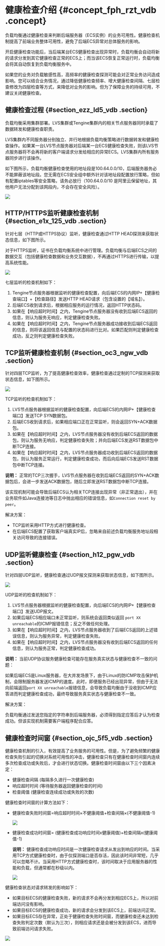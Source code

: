 # 健康检查介绍 {#concept_fph_rzt_vdb .concept}

负载均衡通过健康检查来判断后端服务器（ECS实例）的业务可用性。健康检查机制提高了前端业务整体可用性，避免了后端ECS异常对总体服务的影响。

开启健康检查功能后，当后端某台ECS健康检查出现异常时，负载均衡会自动将新的请求分发到其它健康检查正常的ECS上；而当该ECS恢复正常运行时，负载均衡会将其自动恢复到负载均衡服务中。

如果您的业务对负载敏感性高，高频率的健康检查探测可能会对正常业务访问造成影响。您可以结合业务情况，通过降低健康检查频率、增大健康检查间隔、七层检查修改为四层检查等方式，来降低对业务的影响。但为了保障业务的持续可用，不建议关闭健康检查。

## 健康检查过程 {#section_ezz_ld5_vdb .section}

负载均衡采用集群部署。LVS集群或Tengine集群内的相关节点服务器同时承载了数据转发和健康检查职责。

LVS集群内不同服务器分别独立、并行地根据负载均衡策略进行数据转发和健康检查操作。如果某一台LVS节点服务器对后端某一台ECS健康检查失败，则该LVS节点服务器将不会再将新的客户端请求分发给相应的异常ECS。LVS集群内所有服务器同步进行该操作。

如下图所示，负载均衡健康检查使用的地址段是100.64.0.0/10，后端服务器务必不能屏蔽该地址段。您无需在ECS安全组中额外针对该地址段配置放行策略，但如有配置iptables等安全策略，请务必放行（100.64.0.0/10 是阿里云保留地址，其他用户无法分配到该网段内，不会存在安全风险）。

![](http://static-aliyun-doc.oss-cn-hangzhou.aliyuncs.com/assets/img/4137/15421810072542_zh-CN.png)

## HTTP/HTTPS监听健康检查机制 {#section_e1x_125_vdb .section}

针对七层（HTTP或HTTPS协议）监听，健康检查通过HTTP HEAD探测来获取状态信息，如下图所示。

对于HTTPS监听，证书在负载均衡系统中进行管理。负载均衡与后端ECS之间的数据交互（包括健康检查数据和业务交互数据），不再通过HTTPS进行传输，以提高系统性能。

![](http://static-aliyun-doc.oss-cn-hangzhou.aliyuncs.com/assets/img/4137/15421810082543_zh-CN.png)

七层监听的检查机制如下：

1.  Tengine节点服务器根据监听的健康检查配置，向后端ECS的内网IP+【健康检查端口】+【检查路径】发送HTTP HEAD请求（包含设置的【域名】）。
2.  后端ECS收到请求后，根据相应服务的运行情况，返回HTTP状态码。
3.  如果在【响应超时时间】之内，Tengine节点服务器没有收到后端ECS返回的信息，则认为服务无响应，判定健康检查失败。
4.  如果在【响应超时时间】之内，Tengine节点服务器成功接收到后端ECS返回的信息，则将该返回信息与配置的状态码进行比对。如果匹配则判定健康检查成功，反之则判定健康检查失败。

## TCP监听健康检查机制 {#section_oc3_ngw_vdb .section}

针对四层TCP监听，为了提高健康检查效率，健康检查通过定制的TCP探测来获取状态信息，如下图所示。

![](http://static-aliyun-doc.oss-cn-hangzhou.aliyuncs.com/assets/img/4137/15421810082549_zh-CN.png)

TCP监听的检查机制如下：

1.  LVS节点服务器根据监听的健康检查配置，向后端ECS的内网IP+【健康检查端口】发送TCP SYN数据包。
2.  后端ECS收到请求后，如果相应端口正在正常监听，则会返回SYN+ACK数据包。
3.  如果在【响应超时时间】之内，LVS节点服务器没有收到后端ECS返回的数据包，则认为服务无响应，判定健康检查失败；并向后端ECS发送RST数据包中断TCP连接。
4.  如果在【响应超时时间】之内，LVS节点服务器成功收到后端ECS返回的数据包，则认为服务正常运行，判定健康检查成功，而后向后端ECS发送RST数据包中断TCP连接。

**说明：** 正常的TCP三次握手，LVS节点服务器在收到后端ECS返回的SYN+ACK数据包后，会进一步发送ACK数据包，随后立即发送RST数据包中断TCP连接。

该实现机制可能会导致后端ECS认为相关TCP连接出现异常（非正常退出），并在业务软件如Java连接池等日志中抛出相应的错误信息，如`Connection reset by peer`。

解决方案：

-   TCP监听采用HTTP方式进行健康检查。
-   在后端ECS配置了获取客户端真实IP后，忽略来自前述负载均衡服务地址段相关访问导致的连接错误。

## UDP监听健康检查 {#section_h12_pgw_vdb .section}

针对四层UDP监听，健康检查通过UDP报文探测来获取状态信息，如下图所示。

![](http://static-aliyun-doc.oss-cn-hangzhou.aliyuncs.com/assets/img/4137/15421810082566_zh-CN.png)

UDP监听的检查机制如下：

1.  LVS节点服务器根据监听的健康检查配置，向后端ECS的内网IP+【健康检查端口】发送UDP报文。
2.  如果后端ECS相应端口未正常监听，则系统会返回类似返回 `port XX unreachable`的ICMP报错信息；反之不做任何处理。
3.  如果在【响应超时时间】之内，LVS节点服务器收到了后端ECS返回的上述错误信息，则认为服务异常，判定健康检查失败。
4.  如果在【响应超时时间】之内，LVS节点服务器没有收到后端ECS返回的任何信息，则认为服务正常，判定健康检查成功。

**说明：** 当前UDP协议服务健康检查可能存在服务真实状态与健康检查不一致的问题：

如果后端ECS是Linux服务器，在大并发场景下，由于Linux的防ICMP攻击保护机制，会限制服务器发送ICMP的速度。此时，即便服务已经出现异常，但由于无法向前端返回`port XX unreachable`报错信息，会导致负载均衡由于没收到ICMP应答进而判定健康检查成功，最终导致服务真实状态与健康检查不一致。

解决方案：

负载均衡通过发送您指定的字符串到后端服务器，必须得到指定应答后才认为检查成功。但该实现机制需要客户端程序配合应答。

## 健康检查时间窗 {#section_ojc_5f5_vdb .section}

健康检查机制的引入，有效提高了业务服务的可用性。但是，为了避免频繁的健康检查失败引起的切换对系统可用性的冲击，健康检查只有在健康检查时间窗内连续多次检查成功或失败后，才会进行状态切换。健康检查时间窗由以下三个因素决定：

-   健康检查间隔 \(每隔多久进行一次健康检查\)
-   响应超时时间 \(等待服务器返回健康检查的时间\)
-   检查阈值 \(健康检查连续成功或失败的次数\)

健康检查时间窗的计算方法如下：

-   健康检查失败时间窗=响应超时时间×不健康阈值+检查间隔×\(不健康阈值-1\)

    ![](http://static-aliyun-doc.oss-cn-hangzhou.aliyuncs.com/assets/img/4137/15421810082568_zh-CN.png)

-   健康检查成功时间窗= \(健康检查成功响应时间x健康阈值\)+检查间隔x\(健康阈值-1\)

    **说明：** 健康检查成功响应时间是一次健康检查请求从发出到响应的时间。当采用TCP方式健康检查时，由于仅探测端口是否存活，因此该时间非常短，几乎可以忽略不计。当采用HTTP方式健康检查时，该时间取决于应用服务器的性能和负载，但通常都在秒级以内。

    ![](http://static-aliyun-doc.oss-cn-hangzhou.aliyuncs.com/assets/img/4137/15421810082570_zh-CN.png)


健康检查状态对请求转发的影响如下：

-   如果目标ECS的健康检查失败，新的请求不会再分发到相应ECS上，所以对前端访问没有影响。
-   如果目标ECS的健康检查成功，新的请求会分发到该ECS上，前端访问正常。
-   如果目标ECS存在异常，正处于健康检查失败时间窗，而健康检查还未达到检查失败判定次数（默认为三次），则相应请求还是会被分发到该ECS，进而导致前端访问请求失败。

![](http://static-aliyun-doc.oss-cn-hangzhou.aliyuncs.com/assets/img/4137/15421810082571_zh-CN.png)

